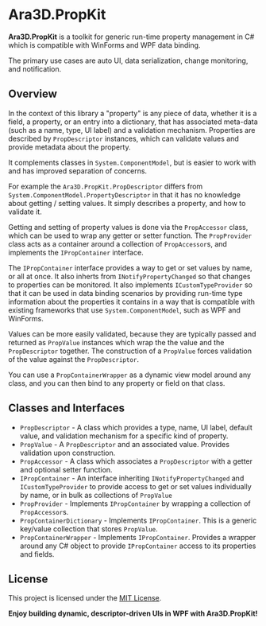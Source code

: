 ﻿# Ara3D.PropKit

**Ara3D.PropKit** is a toolkit for generic run-time property management in C# which is compatible with WinForms and WPF data binding. 

The primary use cases are auto UI, data serialization, change monitoring, and notification. 

## Overview 

In the context of this library a "property" is any piece of data, whether it is a field, a property, or an entry into a dictionary,
that has associated meta-data (such as a name, type, UI label) and a validation mechanism. 
Properties are described by `PropDescriptor` instances, which can validate values and provide metadata about the property.

It complements classes in `System.ComponentModel`, but is easier to work with and has improved separation of concerns. 

For example the `Ara3D.PropKit.PropDescriptor` differs from 
`System.ComponentModel.PropertyDescriptor` in that it has no knowledge about getting / setting values. It simply describes a property,
and how to validate it.  

Getting and setting of property values is done via the `PropAccessor` class, which can be used to wrap any getter or setter function. 
The `PropProvider` class acts as a container around a collection of `PropAccessor`s, and implements the `IPropContainer` interface.

The `IPropContainer` interface provides a way to get or set values by name, or all at once. It also inherts from `INotifyPropertyChanged` so that changes to properties can be monitored.
It also implements `ICustomTypeProvider` so that it can be used in data binding scenarios by providing run-time type information about the properties it contains
in a way that is compatible with existing frameworks that use `System.ComponentModel`, such as WPF and WinForms.

Values can be more easily validated, because they are typically passed and returned as `PropValue` instances which wrap the the value and the `PropDescriptor`
together. The construction of a `PropValue` forces validation of the value against the `PropDescriptor`.

You can use a `PropContainerWrapper` as a dynamic view model around any class, and you can then bind to any property or field on that class.

## Classes and Interfaces

* `PropDescriptor` - A class which provides a type, name, UI label, default value, and validation mechanism for a specific kind of property. 
* `PropValue` - A `PropDescriptor` and an associated value. Provides validation upon construction. 
* `PropAccessor` - A class which associates a `PropDescriptor` with a getter and optional setter function. 
* `IPropContainer` - An interface inheriting `INotifyPropertyChanged` and `ICustomTypeProvider` to provide access to get or set values individually by name, or in bulk as collections of `PropValue`
* `PropProvider` - Implements `IPropContainer` by wrapping a collection of `PropAccessor`s.
* `PropContainerDictionary` - Implements `IPropContainer`. This is a generic key/value collection that stores `PropValue`. 
* `PropContainerWrapper` - Implements `IPropContainer`. Provides a wrapper around any C# object to provide `IPropContainer` access to its properties and fields. 

## License

This project is licensed under the [MIT License](LICENSE).

**Enjoy building dynamic, descriptor-driven UIs in WPF with Ara3D.PropKit!**
